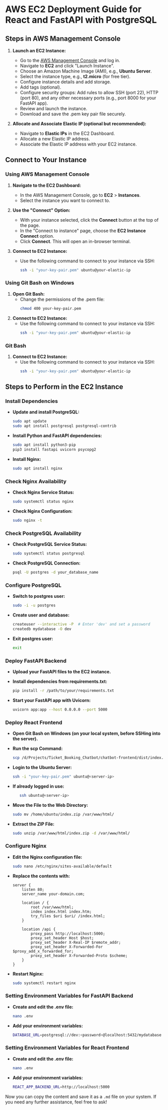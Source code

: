 # AWS EC2 Deployment Guide for React and FastAPI with PostgreSQL

## Steps in AWS Management Console

1. **Launch an EC2 Instance:**
   - Go to the [AWS Management Console](https://aws.amazon.com/console/) and log in.
   - Navigate to **EC2** and click "Launch Instance".
   - Choose an Amazon Machine Image (AMI), e.g., **Ubuntu Server**.
   - Select the instance type, e.g., **t2.micro** (for free tier).
   - Configure instance details and add storage.
   - Add tags (optional).
   - Configure security groups: Add rules to allow SSH (port 22), HTTP (port 80), and any other necessary ports (e.g., port 8000 for your FastAPI app).
   - Review and launch the instance.
   - Download and save the .pem key pair file securely.

2. **Allocate and Associate Elastic IP (optional but recommended):**
   - Navigate to **Elastic IPs** in the EC2 Dashboard.
   - Allocate a new Elastic IP address.
   - Associate the Elastic IP address with your EC2 instance.

## Connect to Your Instance

### Using AWS Management Console

1. **Navigate to the EC2 Dashboard:**
   - In the AWS Management Console, go to **EC2** > **Instances**.
   - Select the instance you want to connect to.

2. **Use the "Connect" Option:**
   - With your instance selected, click the **Connect** button at the top of the page.
   - In the "Connect to instance" page, choose the **EC2 Instance Connect** option.
   - Click **Connect**. This will open an in-browser terminal.
3. **Connect to EC2 Instance:**
   - Use the following command to connect to your instance via SSH:
     ```sh
     ssh -i "your-key-pair.pem" ubuntu@your-elastic-ip
     ```
### Using Git Bash on Windows

1. **Open Git Bash:**
   - Change the permissions of the .pem file:
     ```sh
     chmod 400 your-key-pair.pem
     ```
2. **Connect to EC2 Instance:**
   - Use the following command to connect to your instance via SSH:
     ```sh
     ssh -i "your-key-pair.pem" ubuntu@your-elastic-ip
     ```
### Git Bash 
1. **Connect to EC2 Instance:**
   - Use the following command to connect to your instance via SSH:
     ```sh
     ssh -i "your-key-pair.pem" ubuntu@your-elastic-ip
     ```

## Steps to Perform in the EC2 Instance

### Install Dependencies

- **Update and install PostgreSQL:**
  ```sh
  sudo apt update
  sudo apt install postgresql postgresql-contrib
  ```

- **Install Python and FastAPI dependencies:**
  ```sh
  sudo apt install python3-pip
  pip3 install fastapi uvicorn psycopg2
  ```

- **Install Nginx:**
  ```sh
  sudo apt install nginx
  ```

### Check Nginx Availability

- **Check Nginx Service Status:**
  ```sh
  sudo systemctl status nginx
  ```

- **Check Nginx Configuration:**
  ```sh
  sudo nginx -t
  ```

### Check PostgreSQL Availability

- **Check PostgreSQL Service Status:**
  ```sh
  sudo systemctl status postgresql
  ```

- **Check PostgreSQL Connection:**
  ```sh
  psql -U postgres -d your_database_name
  ```

### Configure PostgreSQL

- **Switch to postgres user:**
  ```sh
  sudo -i -u postgres
  ```

- **Create user and database:**
  ```sh
  createuser --interactive -P  # Enter 'dev' and set a password
  createdb mydatabase -O dev
  ```

- **Exit postgres user:**
  ```sh
  exit
  ```

### Deploy FastAPI Backend

- **Upload your FastAPI files to the EC2 instance.**

- **Install dependencies from requirements.txt:**
  ```sh
  pip install -r /path/to/your/requirements.txt
  ```

- **Start your FastAPI app with Uvicorn:**
  ```sh
  uvicorn app:app --host 0.0.0.0 --port 5000
  ```

### Deploy React Frontend

- **Open Git Bash on Windows (on your local system, before SSHing into the server).**

- **Run the scp Command:**
  ```bash
  scp /d/Projects/Ticket_Booking_Chatbot/chatbot-frontend/dist/index.zip ubuntu@<server-ip>:/home/ubuntu/
  ```

- **Login to the Ubuntu Server:**
  ```bash
  ssh -i "your-key-pair.pem" ubuntu@<server-ip>
  ```
- **If already logged in use:**
  ```bash
     ssh ubuntu@<server-ip>
   ```
- **Move the File to the Web Directory:**
  ```bash
  sudo mv /home/ubuntu/index.zip /var/www/html/
  ```

- **Extract the ZIP File:**
  ```bash
  sudo unzip /var/www/html/index.zip -d /var/www/html/
  ```

### Configure Nginx

- **Edit the Nginx configuration file:**
  ```sh
  sudo nano /etc/nginx/sites-available/default
  ```

- **Replace the contents with:**
  ```nginx
  server {
      listen 80;
      server_name your-domain.com;

      location / {
          root /var/www/html;
          index index.html index.htm;
          try_files $uri $uri/ /index.html;
      }

      location /api {
          proxy_pass http://localhost:5000;
          proxy_set_header Host $host;
          proxy_set_header X-Real-IP $remote_addr;
          proxy_set_header X-Forwarded-For $proxy_add_x_forwarded_for;
          proxy_set_header X-Forwarded-Proto $scheme;
      }
  }
  ```

- **Restart Nginx:**
  ```sh
  sudo systemctl restart nginx
  ```

### Setting Environment Variables for FastAPI Backend

- **Create and edit the .env file:**
  ```sh
  nano .env
  ```

- **Add your environment variables:**
  ```sh
  DATABASE_URL=postgresql://dev:<password>@localhost:5432/mydatabase
  ```

### Setting Environment Variables for React Frontend

- **Create and edit the .env file:**
  ```sh
  nano .env
  ```

- **Add your environment variables:**
  ```sh
  REACT_APP_BACKEND_URL=http://localhost:5000
  ```

Now you can copy the content and save it as a `.md` file on your system. If you need any further assistance, feel free to ask!
